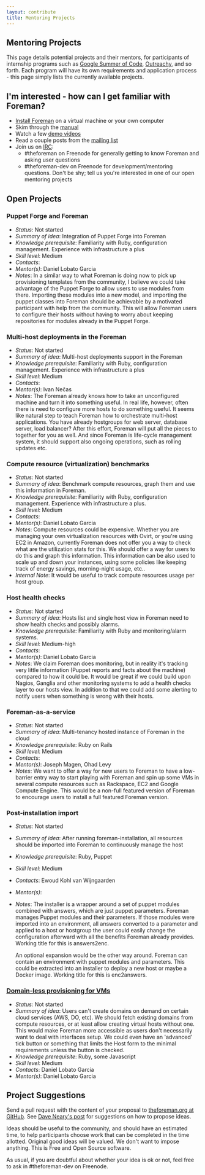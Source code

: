 ```yaml
---
layout: contribute
title: Mentoring Projects
---
```


## Mentoring Projects

This page details potential projects and their mentors, for participants of
internship programs such as [Google Summer of Code](https://www.google-melange.com/),
[Outreachy](https://www.gnome.org/outreachy/), and so forth. Each program will
have its own requirements and application process - this page simply lists the
currently available projects.

## I'm interested - how can I get familiar with Foreman?

* [Install Foreman](/manuals/latest/quickstart_guide.html) on a virtual machine or your own computer
* Skim through the [manual](/documentation.html)
* Watch a few [demo videos](/media.html)
* Read a couple posts from the [mailing list](/support.html#Mailinglists)
* Join us on [IRC](/support.html#IRC):
  * \#theforeman on Freenode for generally getting to know Foreman and asking user questions
  * \#theforeman-dev on Freenode for development/mentoring questions. Don't be shy; tell us you're interested in one of our open mentoring projects

## Open Projects

### Puppet Forge and Foreman

* *Status*: Not started
* *Summary of idea*: Integration of Puppet Forge into Foreman
* *Knowledge prerequisite*: Familiarity with Ruby, configuration management. Experience with infrastructure a plus
* *Skill level*: Medium
* *Contacts*:
* *Mentor(s)*: Daniel Lobato Garcia
* *Notes*: In a similar way to what Foreman is doing now to pick up provisioning templates from the community, I believe we could take advantage of the Puppet Forge to allow users to use modules from there. Importing these modules into a new model, and importing the puppet classes into Foreman should be achievable by a motivated participant with help from the community. This will allow Foreman users to configure their hosts without having to worry about keeping repositories for modules already in the Puppet Forge.

### Multi-host deployments in the Foreman

* *Status*: Not started
* *Summary of idea*: Multi-host deployments support in the Foreman
* *Knowledge prerequisite*: Familiarity with Ruby, configuration management. Experience with infrastructure a plus
* *Skill level*: Medium
* *Contacts*:
* *Mentor(s)*: Ivan Nečas
* *Notes*: The Foreman already knows how to take an unconfigured machine and turn it into something useful. In real life, however, often there is need to configure more hosts to do something useful. It seems like natural step to teach Foreman how to orchestrate multi-host applications. You have already hostgroups for web server, database server, load balancer? After this effort, Foreman will put all the pieces to together for you as well. And since Foreman is life-cycle management system, it should support also ongoing operations, such as rolling updates etc.

### Compute resource (virtualization) benchmarks

* *Status*: Not started
* *Summary of idea*: Benchmark compute resources, graph them and use this information in Foreman.
* *Knowledge prerequisite*: Familiarity with Ruby, configuration management. Experience with infrastructure a plus.
* *Skill level*: Medium
* *Contacts*:
* *Mentor(s)*: Daniel Lobato Garcia
* *Notes*: Compute resources could be expensive. Whether you are managing your own virtualization resources with Ovirt, or you're using EC2 in Amazon, currently Foreman does not offer you a way to check what are the utilization stats for this. We should offer a way for users to do this and graph this information. This information can be also used to scale up and down your instances, using some policies like keeping track of energy savings, morning-night usage, etc..
* *Internal Note*: It would be useful to track compute resources usage per host group.

### Host health checks

* *Status*: Not started
* *Summary of idea*: Hosts list and single host view in Foreman need to show health checks and possibly alarms.
* *Knowledge prerequisite*: Familiarity with Ruby and monitoring/alarm systems.
* *Skill level*: Medium-high
* *Contacts*:
* *Mentor(s)*: Daniel Lobato Garcia
* *Notes*: We claim Foreman does monitoring, but in reality it's tracking very little information (Puppet reports and facts about the machine) compared to how it could be. It would be great if we could build upon Nagios, Ganglia and other monitoring systems to add a health checks layer to our hosts view. In addition to that we could add some alerting to notify users when something is wrong with their hosts.

### Foreman-as-a-service

* *Status*: Not started
* *Summary of idea*: Multi-tenancy hosted instance of Foreman in the cloud
* *Knowledge prerequisite*: Ruby on Rails
* *Skill level*: Medium
* *Contacts*:
* *Mentor(s)*: Joseph Magen, Ohad Levy
* *Notes*: We want to offer a way for new users to Foreman to have a low-barrier entry way to start playing with Foreman and spin up some VMs in several compute resources such as Rackspace, EC2 and Google Compute Engine. This would be a non-full featured version of Foreman to encourage users to install a full featured Foreman version.

### Post-installation import

* *Status:* Not started
* *Summary of idea*: After running foreman-installation, all resources should be imported into Foreman to continuously manage the host
* *Knowledge prerequisite*: Ruby, Puppet
* *Skill level*: Medium
* *Contacts*: Ewoud Kohl van Wijngaarden
* *Mentor(s)*:
* *Notes*: The installer is a wrapper around a set of puppet modules combined
  with answers, which are just puppet parameters. Foreman manages Puppet
  modules and their parameters. If those modules were imported into an
  environment, all answers converted to a parameter and applied to a host or
  hostgroup the user could easily change the configuration afterward with all
  the benefits Foreman already provides. Working title for this is answers2enc.

  An optional expansion would be the other way around. Foreman can contain an
  environment with puppet modules and parameters. This could be extracted into
  an installer to deploy a new host or maybe a Docker image. Working title for
  this is enc2answers.

### [Domain-less provisioning for VMs](http://projects.theforeman.org/issues/11989)

* *Status:* Not started
* *Summary of idea*: Users can't create domains on demand on certain cloud services (AWS, DO, etc). We should fetch existing domains from compute resources, or at least allow creating virtual hosts without one. This would make Foreman more accessible as users don't necessarily want to deal with interfaces setup. We could even have an 'advanced' tick button or something that limits the Host form to the minimal requirements unless the button is checked.
* *Knowledge prerequisite*: Ruby, some Javascript
* *Skill level*: Medium
* *Contacts*: Daniel Lobato Garcia
* *Mentor(s)*: Daniel Lobato Garcia

## Project Suggestions

Send a pull request with the content of your proposal to [theforeman.org at
GitHub](http://github.com/theforeman/theforeman.org). See [Dave Neary's
post](http://www.outercurve.org/Blogs/EntryId/45/Making-the-most-of-Google-Summer-of-Code-Dave-Neary-guest-blogger)
for suggestions on how to propose ideas.

Ideas should be useful to the community, and should have an estimated time, to
help participants choose work that can be completed in the time allotted.
Original good ideas will be valued. We don't want to impose anything. This is
Free and Open Source software.

As usual, if you are doubtful about whether your idea is ok or not, feel free
to ask in #theforeman-dev on Freenode.
